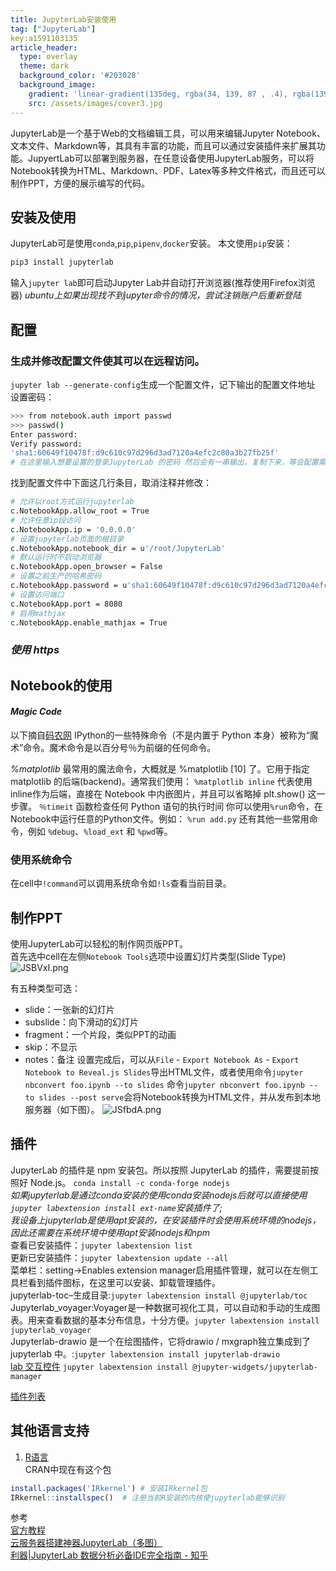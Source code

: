 ```yaml
---
title: JupyterLab安装使用
tag: ["JupyterLab"]
key:a1591103135
article_header:
  type: overlay
  theme: dark
  background_color: '#203028'
  background_image:
    gradient: 'linear-gradient(135deg, rgba(34, 139, 87 , .4), rgba(139, 34, 139, .4))'
    src: /assets/images/cover3.jpg
---
```

JupyterLab是一个基于Web的文档编辑工具，可以用来编辑Jupyter Notebook、文本文件、Markdown等，其具有丰富的功能，而且可以通过安装插件来扩展其功能。JupyertLab可以部署到服务器，在任意设备使用JupyterLab服务，可以将Notebook转换为HTML、Markdown、PDF、Latex等多种文件格式，而且还可以制作PPT，方便的展示编写的代码。
<!--more-->

## 安装及使用  
JupyterLab可是使用`conda`,`pip`,`pipenv`,`docker`安装。
本文使用`pip`安装：
```bash
pip3 install jupyterlab
```
输入`jupyter lab`即可启动Jupyter Lab并自动打开浏览器(推荐使用Firefox浏览器)
*ubuntu上如果出现找不到jupyter命令的情况，尝试注销账户后重新登陆*
## 配置  
### 生成并修改配置文件使其可以在远程访问。  
`jupyter lab --generate-config`生成一个配置文件，记下输出的配置文件地址
设置密码：
```bash
>>> from notebook.auth import passwd
>>> passwd()
Enter password:
Verify password:
'sha1:60649f10478f:d9c610c97d296d3ad7120a4efc2c80a3b27fb25f'
# 在这里输入想要设置的登录JupyterLab 的密码 然后会有一串输出，复制下来，等会配置需要使用
```

找到配置文件中下面这几行条目，取消注释并修改：
```bash
# 允许以root方式运行jupyterlab
c.NotebookApp.allow_root = True
# 允许任意ip段访问
c.NotebookApp.ip = '0.0.0.0'
# 设置jupyterlab页面的根目录
c.NotebookApp.notebook_dir = u'/root/JupyterLab'
# 默认运行时不启动浏览器
c.NotebookApp.open_browser = False 
# 设置之前生产的哈希密码
c.NotebookApp.password = u'sha1:60649f10478f:d9c610c97d296d3ad7120a4efc2c80a3b27fb25f' # 上面生成的密码sha1
# 设置访问端口
c.NotebookApp.port = 8080
# 启用mathjax
c.NotebookApp.enable_mathjax = True
```

### *使用 https*

## Notebook的使用
#### *Magic Code*  
以下摘自[码农网](https://www.codercto.com/a/75771.html)
IPython的一些特殊命令（不是内置于 Python 本身）被称为“魔术”命令。魔术命令是以百分号％为前缀的任何命令。

*%matplotlib*
最常用的魔法命令，大概就是 %matplotlib [10] 了。它用于指定 matplotlib 的后端(backend)。通常我们使用：
`%matplotlib inline`
代表使用 inline作为后端，直接在 Notebook 中内嵌图片，并且可以省略掉 plt.show() 这一步骤。
`％timeit` 函数检查任何 Python 语句的执行时间
你可以使用`%run`命令，在Notebook中运行任意的Python文件。例如：
`%run add.py`
还有其他一些常用命令，例如 `%debug`、`%load_ext` 和 `%pwd`等。  
### 使用系统命令
在cell中`!command`可以调用系统命令如`!ls`查看当前目录。

## 制作PPT  
使用JupyterLab可以轻松的制作网页版PPT。  
首先选中cell在左侧`Notebook Tools`选项中设置幻灯片类型(Slide Type)  
![JSBVxI.png](https://s1.ax1x.com/2020/04/14/JSBVxI.png)

有五种类型可选： 
- slide：一张新的幻灯片
- subslide：向下滑动的幻灯片
- fragment：一个片段，类似PPT的动画
- skip：不显示
- notes：备注 
设置完成后，可以从`File` - `Export Notebook As` - `Export Notebook to Reveal.js Slides`导出HTML文件，或者使用命令`jupyter nbconvert foo.ipynb --to slides`
命令`jupyter nbconvert foo.ipynb --to slides --post serve`会将Notebook转换为HTML文件，并从发布到本地服务器（如下图）。
![JSfbdA.png](https://s1.ax1x.com/2020/04/14/JSfbdA.png)

## 插件  
JupyterLab 的插件是 npm 安装包。所以按照 JupyterLab 的插件，需要提前按照好 Node.js。
`conda install -c conda-forge nodejs`  
*如果jupyterlab是通过conda安装的使用conda安装nodejs后就可以直接使用`jupyter labextension install ext-name`安装插件了;  
我设备上jupyterlab是使用apt安装的，在安装插件时会使用系统环境的nodejs，因此还需要在系统环境中使用apt安装nodejs和npm*  
查看已安装插件：`jupyter labextension list`  
更新已安装插件：`jupyter labextension update --all`  
菜单栏：setting->Enables extension manager启用插件管理，就可以在左侧工具栏看到插件图标，在这里可以安装、卸载管理插件。  
 jupyterlab-toc–生成目录:`jupyter labextension install @jupyterlab/toc`  
 Jupyterlab_voyager:Voyager是一种数据可视化工具，可以自动和手动的生成图表。用来查看数据的基本分布信息，十分方便。`jupyter labextension install jupyterlab_voyager
`  
Jupyterlab-drawio 是一个在绘图插件，它将drawio / mxgraph独立集成到了 jupyterlab 中。:`jupyter labextension install jupyterlab-drawio
`  
[lab 交互控件](https://ipywidgets.readthedocs.io/en/latest/examples/Using%20Interact.html) `jupyter labextension install @jupyter-widgets/jupyterlab-manager`

[插件列表](https://github.com/topics/jupyterlab-extension)

## 其他语言支持
1. [R语言](https://github.com/IRkernel/IRkernel)  
CRAN中现在有这个包
```R
install.packages('IRkernel') # 安装IRkernel包
IRkernel::installspec()  # 注册当前R安装的内核使jupyterlab能够识别
```

参考  
[官方教程](https://jupyterlab.readthedocs.io/en/stable/getting_started/installation.html)  
[云服务器搭建神器JupyterLab（多图）](https://zhuanlan.zhihu.com/p/48387217)  
[利器|JupyterLab 数据分析必备IDE完全指南 - 知乎](https://zhuanlan.zhihu.com/p/67959768)